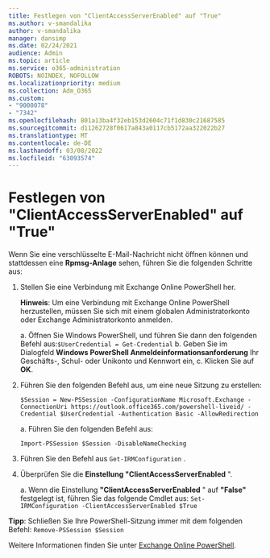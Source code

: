 ```yaml
---
title: Festlegen von "ClientAccessServerEnabled" auf "True"
ms.author: v-smandalika
author: v-smandalika
manager: dansimp
ms.date: 02/24/2021
audience: Admin
ms.topic: article
ms.service: o365-administration
ROBOTS: NOINDEX, NOFOLLOW
ms.localizationpriority: medium
ms.collection: Adm_O365
ms.custom:
- "9000078"
- "7342"
ms.openlocfilehash: 801a13ba4f32eb153d2604c71f1d830c21687585
ms.sourcegitcommit: d11262728f0617a843a0117cb5172aa322022b27
ms.translationtype: MT
ms.contentlocale: de-DE
ms.lasthandoff: 03/08/2022
ms.locfileid: "63093574"
---
```

# <a name="set-clientaccessserverenabled-to-true"></a>Festlegen von "ClientAccessServerEnabled" auf "True"

Wenn Sie eine verschlüsselte E-Mail-Nachricht nicht öffnen können und stattdessen eine **Rpmsg-Anlage** sehen, führen Sie die folgenden Schritte aus:

1. Stellen Sie eine Verbindung mit Exchange Online PowerShell her.

    **Hinweis**: Um eine Verbindung mit Exchange Online PowerShell herzustellen, müssen Sie sich mit einem globalen Administratorkonto oder Exchange Administratorkonto anmelden.

   a. Öffnen Sie Windows PowerShell, und führen Sie dann den folgenden Befehl aus:`$UserCredential = Get-Credential`
   b. Geben Sie im Dialogfeld **Windows PowerShell Anmeldeinformationsanforderung** Ihr Geschäfts-, Schul- oder Unikonto und Kennwort ein, c. Klicken Sie auf **OK**. 

2. Führen Sie den folgenden Befehl aus, um eine neue Sitzung zu erstellen:

    `$Session = New-PSSession -ConfigurationName Microsoft.Exchange -ConnectionUri https://outlook.office365.com/powershell-liveid/ -Credential $UserCredential -Authentication Basic -AllowRedirection`

    a. Führen Sie den folgenden Befehl aus:
    
    `Import-PSSession $Session -DisableNameChecking`

3. Führen Sie den Befehl aus `Get-IRMConfiguration` .

4. Überprüfen Sie die **Einstellung "ClientAccessServerEnabled** ". 

    a. Wenn die Einstellung **"ClientAccessServerEnabled** " auf **"False"** festgelegt ist, führen Sie das folgende Cmdlet aus: `Set-IRMConfiguration -ClientAccessServerEnabled $True`

**Tipp**: Schließen Sie Ihre PowerShell-Sitzung immer mit dem folgenden Befehl: `Remove-PSSession $Session`

Weitere Informationen finden Sie unter [Exchange Online PowerShell](https://docs.microsoft.com/powershell/exchange/connect-to-exchange-online-powershell).

